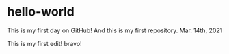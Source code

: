 # hello-world
This is my first day on GitHub! And this is my first repository. Mar. 14th, 2021

This is my first edit! bravo! 
